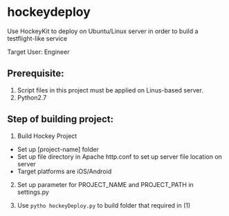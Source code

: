 # hockeydeploy
Use HockeyKit to deploy on Ubuntu/Linux server in order to build a testflight-like service


Target User: Engineer

## Prerequisite:

1. Script files in this project must be applied on Linus-based server.
2. Python2.7

## Step of building project:

1. Build Hockey Project

- Set up [project-name] folder
- Set up file directory in Apache http.conf to set up server file location on server
- Target platforms are iOS/Android

2. Set up parameter for PROJECT_NAME and PROJECT_PATH in settings.py

3. Use `pytho hockeyDeploy.py` to build folder that required in (1)
